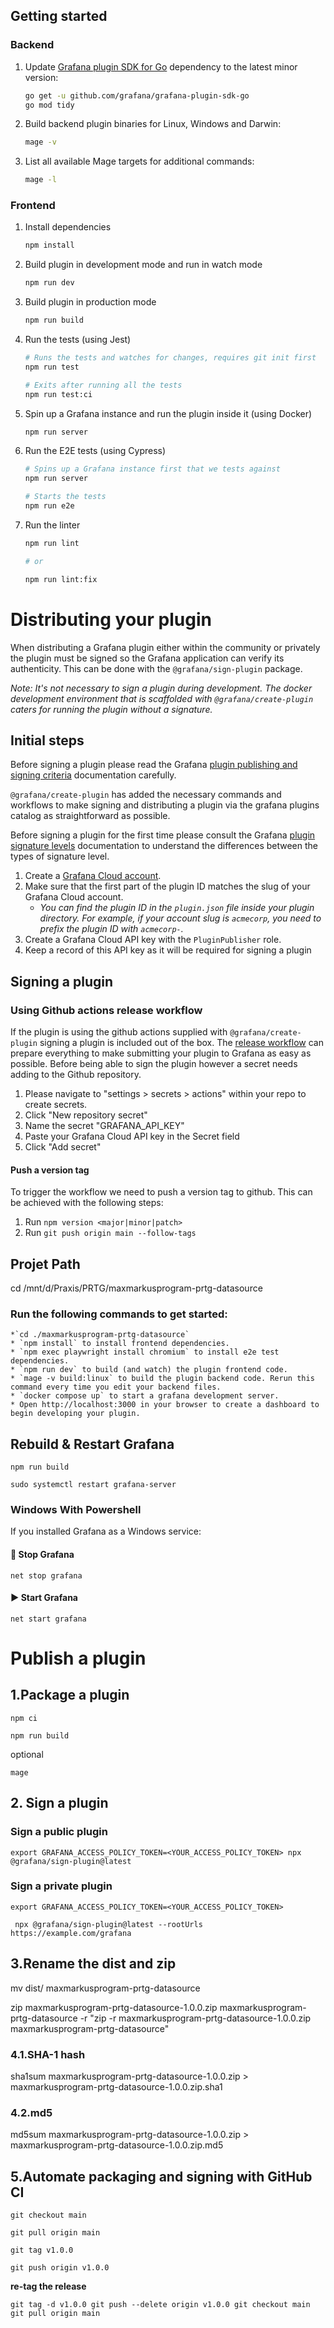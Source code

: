 ## Getting started

### Backend

1. Update [Grafana plugin SDK for Go](https://grafana.com/developers/plugin-tools/key-concepts/backend-plugins/grafana-plugin-sdk-for-go) dependency to the latest minor version:

   ```bash
   go get -u github.com/grafana/grafana-plugin-sdk-go
   go mod tidy
   ```
2. Build backend plugin binaries for Linux, Windows and Darwin:

   ```bash
   mage -v
   ```
3. List all available Mage targets for additional commands:

   ```bash
   mage -l
   ```

### Frontend

1. Install dependencies

   ```bash
   npm install
   ```
2. Build plugin in development mode and run in watch mode

   ```bash
   npm run dev
   ```
3. Build plugin in production mode

   ```bash
   npm run build
   ```
4. Run the tests (using Jest)

   ```bash
   # Runs the tests and watches for changes, requires git init first
   npm run test

   # Exits after running all the tests
   npm run test:ci
   ```
5. Spin up a Grafana instance and run the plugin inside it (using Docker)

   ```bash
   npm run server
   ```
6. Run the E2E tests (using Cypress)

   ```bash
   # Spins up a Grafana instance first that we tests against
   npm run server

   # Starts the tests
   npm run e2e
   ```
7. Run the linter

   ```bash
   npm run lint

   # or

   npm run lint:fix
   ```

# Distributing your plugin

When distributing a Grafana plugin either within the community or privately the plugin must be signed so the Grafana application can verify its authenticity. This can be done with the `@grafana/sign-plugin` package.

_Note: It's not necessary to sign a plugin during development. The docker development environment that is scaffolded with `@grafana/create-plugin` caters for running the plugin without a signature._

## Initial steps

Before signing a plugin please read the Grafana [plugin publishing and signing criteria](https://grafana.com/legal/plugins/#plugin-publishing-and-signing-criteria) documentation carefully.

`@grafana/create-plugin` has added the necessary commands and workflows to make signing and distributing a plugin via the grafana plugins catalog as straightforward as possible.

Before signing a plugin for the first time please consult the Grafana [plugin signature levels](https://grafana.com/legal/plugins/#what-are-the-different-classifications-of-plugins) documentation to understand the differences between the types of signature level.

1. Create a [Grafana Cloud account](https://grafana.com/signup).
2. Make sure that the first part of the plugin ID matches the slug of your Grafana Cloud account.
   - _You can find the plugin ID in the `plugin.json` file inside your plugin directory. For example, if your account slug is `acmecorp`, you need to prefix the plugin ID with `acmecorp-`._
3. Create a Grafana Cloud API key with the `PluginPublisher` role.
4. Keep a record of this API key as it will be required for signing a plugin

## Signing a plugin

### Using Github actions release workflow

If the plugin is using the github actions supplied with `@grafana/create-plugin` signing a plugin is included out of the box. The [release workflow](./.github/workflows/release.yml) can prepare everything to make submitting your plugin to Grafana as easy as possible. Before being able to sign the plugin however a secret needs adding to the Github repository.

1. Please navigate to "settings > secrets > actions" within your repo to create secrets.
2. Click "New repository secret"
3. Name the secret "GRAFANA_API_KEY"
4. Paste your Grafana Cloud API key in the Secret field
5. Click "Add secret"

#### Push a version tag

To trigger the workflow we need to push a version tag to github. This can be achieved with the following steps:

1. Run `npm version <major|minor|patch>`
2. Run `git push origin main --follow-tags`

## Projet Path

cd /mnt/d/Praxis/PRTG/maxmarkusprogram-prtg-datasource

### Run the following commands to get started:

    *`cd ./maxmarkusprogram-prtg-datasource`
    * `npm install` to install frontend dependencies.
    * `npm exec playwright install chromium` to install e2e test dependencies.
    * `npm run dev` to build (and watch) the plugin frontend code.
    * `mage -v build:linux` to build the plugin backend code. Rerun this command every time you edit your backend files.
    * `docker compose up` to start a grafana development server.
    * Open http://localhost:3000 in your browser to create a dashboard to begin developing your plugin.

## Rebuild & Restart Grafana

`npm run build `

`sudo systemctl restart grafana-server `

### ****Windows With Powershell****

If you installed Grafana as a Windows service:

####  🚫 ****Stop Grafana****

`net stop grafana`

####  ▶ **Start Grafana**

`net start grafana`

# **Publish a plugin**

## 1.Package a plugin

`npm ci `

`npm run build`

optional

`mage`

## 2. Sign a plugin

### Sign a public plugin

`export GRAFANA_ACCESS_POLICY_TOKEN=<YOUR_ACCESS_POLICY_TOKEN> npx @grafana/sign-plugin@latest`

### Sign a private plugin

`export GRAFANA_ACCESS_POLICY_TOKEN=<YOUR_ACCESS_POLICY_TOKEN>`

` npx @grafana/sign-plugin@latest --rootUrls https://example.com/grafana`

## 3.Rename the dist and zip

mv dist/ maxmarkusprogram-prtg-datasource

zip maxmarkusprogram-prtg-datasource-1.0.0.zip maxmarkusprogram-prtg-datasource -r
"zip -r maxmarkusprogram-prtg-datasource-1.0.0.zip maxmarkusprogram-prtg-datasource"

### 4.1.SHA-1 hash

sha1sum maxmarkusprogram-prtg-datasource-1.0.0.zip > maxmarkusprogram-prtg-datasource-1.0.0.zip.sha1

### 4.2.md5

md5sum maxmarkusprogram-prtg-datasource-1.0.0.zip > maxmarkusprogram-prtg-datasource-1.0.0.zip.md5

## 5.Automate packaging and signing with GitHub CI

`git checkout main `

`git pull origin main `

`git tag v1.0.0 `

`git push origin v1.0.0`

**re-tag the release**

`git tag -d v1.0.0
git push --delete origin v1.0.0
git checkout main
git pull origin main`
